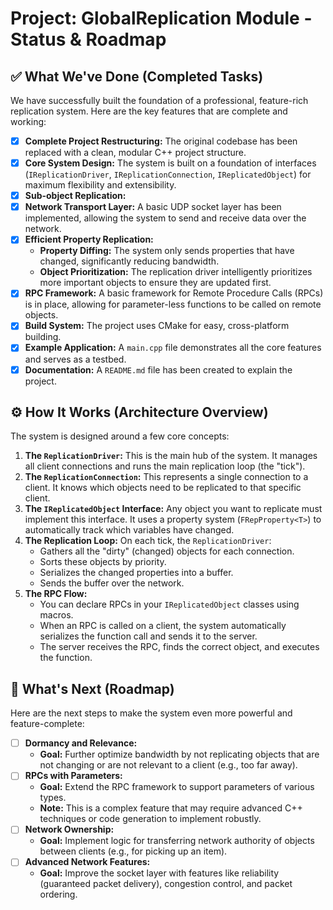 # Project: GlobalReplication Module - Status & Roadmap

## ✅ What We've Done (Completed Tasks)

We have successfully built the foundation of a professional, feature-rich replication system. Here are the key features that are complete and working:

- [x] **Complete Project Restructuring:** The original codebase has been replaced with a clean, modular C++ project structure.
- [x] **Core System Design:** The system is built on a foundation of interfaces (`IReplicationDriver`, `IReplicationConnection`, `IReplicatedObject`) for maximum flexibility and extensibility.
- [x]  **Sub-object Replication:** 
- [x] **Network Transport Layer:** A basic UDP socket layer has been implemented, allowing the system to send and receive data over the network.
- [x] **Efficient Property Replication:**
    - **Property Diffing:** The system only sends properties that have changed, significantly reducing bandwidth.
    - **Object Prioritization:** The replication driver intelligently prioritizes more important objects to ensure they are updated first.
- [x] **RPC Framework:** A basic framework for Remote Procedure Calls (RPCs) is in place, allowing for parameter-less functions to be called on remote objects.
- [x] **Build System:** The project uses CMake for easy, cross-platform building.
- [x] **Example Application:** A `main.cpp` file demonstrates all the core features and serves as a testbed.
- [x] **Documentation:** A `README.md` file has been created to explain the project.

## ⚙️ How It Works (Architecture Overview)

The system is designed around a few core concepts:

1.  **The `ReplicationDriver`:** This is the main hub of the system. It manages all client connections and runs the main replication loop (the "tick").
2.  **The `ReplicationConnection`:** This represents a single connection to a client. It knows which objects need to be replicated to that specific client.
3.  **The `IReplicatedObject` Interface:** Any object you want to replicate must implement this interface. It uses a property system (`FRepProperty<T>`) to automatically track which variables have changed.
4.  **The Replication Loop:** On each tick, the `ReplicationDriver`:
    - Gathers all the "dirty" (changed) objects for each connection.
    - Sorts these objects by priority.
    - Serializes the changed properties into a buffer.
    - Sends the buffer over the network.
5.  **The RPC Flow:**
    - You can declare RPCs in your `IReplicatedObject` classes using macros.
    - When an RPC is called on a client, the system automatically serializes the function call and sends it to the server.
    - The server receives the RPC, finds the correct object, and executes the function.

## 🚀 What's Next (Roadmap)

Here are the next steps to make the system even more powerful and feature-complete:
- [ ] **Dormancy and Relevance:**
    - **Goal:** Further optimize bandwidth by not replicating objects that are not changing or are not relevant to a client (e.g., too far away).
- [ ] **RPCs with Parameters:**
    - **Goal:** Extend the RPC framework to support parameters of various types.
    - **Note:** This is a complex feature that may require advanced C++ techniques or code generation to implement robustly.
- [ ] **Network Ownership:**
    - **Goal:** Implement logic for transferring network authority of objects between clients (e.g., for picking up an item).
- [ ] **Advanced Network Features:**
    - **Goal:** Improve the socket layer with features like reliability (guaranteed packet delivery), congestion control, and packet ordering.
